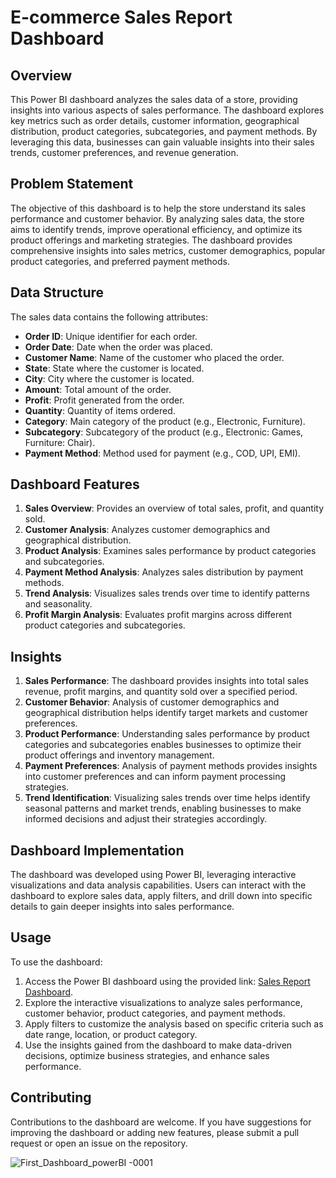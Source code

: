 # E-commerce Sales Report Dashboard 

## Overview

This Power BI dashboard analyzes the sales data of a store, providing insights into various aspects of sales performance. The dashboard explores key metrics such as order details, customer information, geographical distribution, product categories, subcategories, and payment methods. By leveraging this data, businesses can gain valuable insights into their sales trends, customer preferences, and revenue generation.

## Problem Statement

The objective of this dashboard is to help the store understand its sales performance and customer behavior. By analyzing sales data, the store aims to identify trends, improve operational efficiency, and optimize its product offerings and marketing strategies. The dashboard provides comprehensive insights into sales metrics, customer demographics, popular product categories, and preferred payment methods.

## Data Structure

The sales data contains the following attributes:

- **Order ID**: Unique identifier for each order.
- **Order Date**: Date when the order was placed.
- **Customer Name**: Name of the customer who placed the order.
- **State**: State where the customer is located.
- **City**: City where the customer is located.
- **Amount**: Total amount of the order.
- **Profit**: Profit generated from the order.
- **Quantity**: Quantity of items ordered.
- **Category**: Main category of the product (e.g., Electronic, Furniture).
- **Subcategory**: Subcategory of the product (e.g., Electronic: Games, Furniture: Chair).
- **Payment Method**: Method used for payment (e.g., COD, UPI, EMI).

## Dashboard Features

1. **Sales Overview**: Provides an overview of total sales, profit, and quantity sold.
2. **Customer Analysis**: Analyzes customer demographics and geographical distribution.
3. **Product Analysis**: Examines sales performance by product categories and subcategories.
4. **Payment Method Analysis**: Analyzes sales distribution by payment methods.
5. **Trend Analysis**: Visualizes sales trends over time to identify patterns and seasonality.
6. **Profit Margin Analysis**: Evaluates profit margins across different product categories and subcategories.

## Insights

1. **Sales Performance**: The dashboard provides insights into total sales revenue, profit margins, and quantity sold over a specified period.
2. **Customer Behavior**: Analysis of customer demographics and geographical distribution helps identify target markets and customer preferences.
3. **Product Performance**: Understanding sales performance by product categories and subcategories enables businesses to optimize their product offerings and inventory management.
4. **Payment Preferences**: Analysis of payment methods provides insights into customer preferences and can inform payment processing strategies.
5. **Trend Identification**: Visualizing sales trends over time helps identify seasonal patterns and market trends, enabling businesses to make informed decisions and adjust their strategies accordingly.

## Dashboard Implementation

The dashboard was developed using Power BI, leveraging interactive visualizations and data analysis capabilities. Users can interact with the dashboard to explore sales data, apply filters, and drill down into specific details to gain deeper insights into sales performance.

## Usage

To use the dashboard:

1. Access the Power BI dashboard using the provided link: [Sales Report Dashboard](https://drive.google.com/file/d/1CEcIbN1FprtJthXJIC9Ny0zi8KinpxzZ/view?usp=sharing).
2. Explore the interactive visualizations to analyze sales performance, customer behavior, product categories, and payment methods.
3. Apply filters to customize the analysis based on specific criteria such as date range, location, or product category.
4. Use the insights gained from the dashboard to make data-driven decisions, optimize business strategies, and enhance sales performance.

## Contributing

Contributions to the dashboard are welcome. If you have suggestions for improving the dashboard or adding new features, please submit a pull request or open an issue on the repository.

![First_Dashboard_powerBI -0001](https://github.com/vaishalisoni14/E-commerce-Sales-Dashboard/assets/100461970/0cde4b12-96e4-49ea-8271-0bdb85f4e97d)
